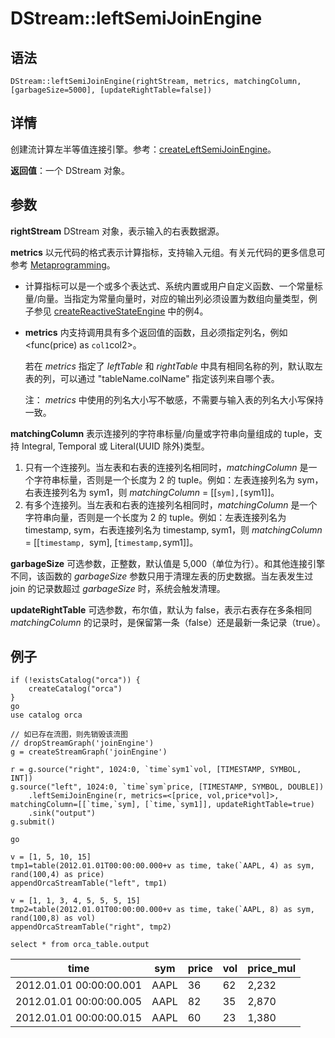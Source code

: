 # DStream::leftSemiJoinEngine

## 语法

`DStream::leftSemiJoinEngine(rightStream, metrics, matchingColumn,
[garbageSize=5000], [updateRightTable=false])`

## 详情

创建流计算左半等值连接引擎。参考：[createLeftSemiJoinEngine](../c/createLeftSemiJoinEngine.html)。

**返回值**：一个 DStream 对象。

## 参数

**rightStream** DStream 对象，表示输入的右表数据源。

**metrics** 以元代码的格式表示计算指标，支持输入元组。有关元代码的更多信息可参考 [Metaprogramming](../c/../../progr/objs/meta_progr.html)。

* 计算指标可以是一个或多个表达式、系统内置或用户自定义函数、一个常量标量/向量。当指定为常量向量时，对应的输出列必须设置为数组向量类型，例子参见
  [createReactiveStateEngine](../c/createReactiveStateEngine.html) 中的例4。
* **metrics** 内支持调用具有多个返回值的函数，且必须指定列名，例如 <func(price) as
  `col1`col2>。

  若在 *metrics* 指定了 *leftTable* 和
  *rightTable* 中具有相同名称的列，默认取左表的列，可以通过 "tableName.colName"
  指定该列来自哪个表。

  注： *metrics*
  中使用的列名大小写不敏感，不需要与输入表的列名大小写保持一致。

**matchingColumn** 表示连接列的字符串标量/向量或字符串向量组成的 tuple，支持 Integral,
Temporal 或 Literal(UUID 除外)类型。

1. 只有一个连接列。当左表和右表的连接列名相同时，*matchingColumn* 是一个字符串标量，否则是一个长度为 2 的
   tuple。例如：左表连接列名为 sym，右表连接列名为 sym1，则 *matchingColumn* =
   [[`sym],[`sym1]]。
2. 有多个连接列。当左表和右表的连接列名相同时，*matchingColumn* 是一个字符串向量，否则是一个长度为 2 的
   tuple。例如：左表连接列名为 timestamp, sym，右表连接列名为 timestamp, sym1，则
   *matchingColumn* = [[`timestamp, `sym], [`timestamp,`sym1]]。

**garbageSize** 可选参数，正整数，默认值是 5,000（单位为行）。和其他连接引擎不同，该函数的
*garbageSize* 参数只用于清理左表的历史数据。当左表发生过 join 的记录数超过 *garbageSize*
时，系统会触发清理。

**updateRightTable** 可选参数，布尔值，默认为 false，表示右表存在多条相同
*matchingColumn* 的记录时，是保留第一条（false）还是最新一条记录（true）。

## 例子

```
if (!existsCatalog("orca")) {
	createCatalog("orca")
}
go
use catalog orca

// 如已存在流图，则先销毁该流图
// dropStreamGraph('joinEngine')
g = createStreamGraph('joinEngine')

r = g.source("right", 1024:0, `time`sym1`vol, [TIMESTAMP, SYMBOL, INT])
g.source("left", 1024:0, `time`sym`price, [TIMESTAMP, SYMBOL, DOUBLE])
    .leftSemiJoinEngine(r, metrics=<[price, vol,price*vol]>, matchingColumn=[[`time,`sym], [`time,`sym1]], updateRightTable=true)
    .sink("output")
g.submit()

go

v = [1, 5, 10, 15]
tmp1=table(2012.01.01T00:00:00.000+v as time, take(`AAPL, 4) as sym, rand(100,4) as price)
appendOrcaStreamTable("left", tmp1)

v = [1, 1, 3, 4, 5, 5, 5, 15]
tmp2=table(2012.01.01T00:00:00.000+v as time, take(`AAPL, 8) as sym, rand(100,8) as vol)
appendOrcaStreamTable("right", tmp2)

select * from orca_table.output
```

| time | sym | price | vol | price\_mul |
| --- | --- | --- | --- | --- |
| 2012.01.01 00:00:00.001 | AAPL | 36 | 62 | 2,232 |
| 2012.01.01 00:00:00.005 | AAPL | 82 | 35 | 2,870 |
| 2012.01.01 00:00:00.015 | AAPL | 60 | 23 | 1,380 |

